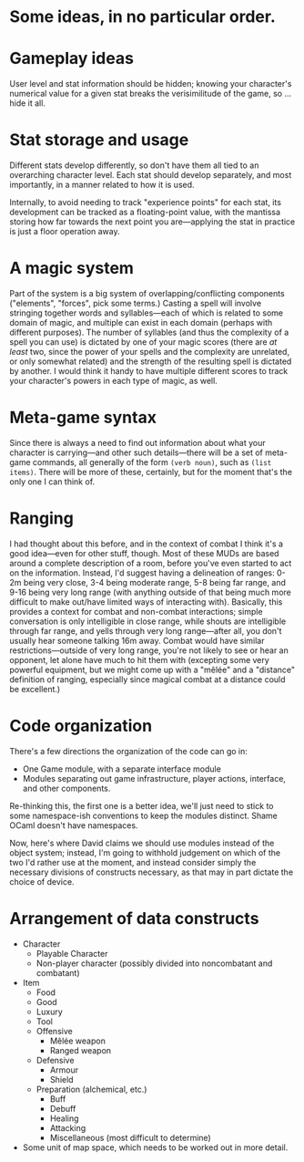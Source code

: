 Some ideas, in no particular order.
==========

# Gameplay ideas #

User level and stat information should be hidden; knowing your character's
numerical value for a given stat breaks the verisimilitude of the game, so
... hide it all.



# Stat storage and usage #

Different stats develop differently, so don't have them all tied to an
overarching character level.  Each stat should develop separately, and most
importantly, in a manner related to how it is used.

Internally, to avoid needing to track "experience points" for each stat, its
development can be tracked as a floating-point value, with the mantissa storing
how far towards the next point you are—applying the stat in practice is just a
floor operation away.

# A magic system #

Part of the system is a big system of overlapping/conflicting components
("elements", "forces", pick some terms.)  Casting a spell will involve stringing
together words and syllables—each of which is related to some domain of magic,
and multiple can exist in each domain (perhaps with different purposes).  The
number of syllables (and thus the complexity of a spell you can use) is dictated
by one of your magic scores (there are *at least* two, since the power of your
spells and the complexity are unrelated, or only somewhat related) and the
strength of the resulting spell is dictated by another.  I would think it handy
to have multiple different scores to track your character's powers in each type
of magic, as well.

# Meta-game syntax #

Since there is always a need to find out information about what your character
is carrying—and other such details—there will be a set of meta-game commands,
all generally of the form `(verb noun)`, such as `(list items)`.  There will be
more of these, certainly, but for the moment that's the only one I can think of.

# Ranging #

I had thought about this before, and in the context of combat I think it's a
good idea—even for other stuff, though.  Most of these MUDs are based around a
complete description of a room, before you've even started to act on the
information.  Instead, I'd suggest having a delineation of ranges: 0-2m being
very close, 3-4 being moderate range, 5-8 being far range, and 9-16 being very
long range (with anything outside of that being much more difficult to make
out/have limited ways of interacting with).  Basically, this provides a context
for combat and non-combat interactions; simple conversation is only intelligible
in close range, while shouts are intelligible through far range, and yells
through very long range—after all, you don't usually hear someone talking 16m
away.  Combat would have similar restrictions—outside of very long range, you're
not likely to see or hear an opponent, let alone have much to hit them with
(excepting some very powerful equipment, but we might come up with a "mêlée" and a
"distance" definition of ranging, especially since magical combat at a distance
could be excellent.)

# Code organization #

There's a few directions the organization of the code can go in:
- One Game module, with a separate interface module
- Modules separating out game infrastructure, player actions, interface, and
  other components.
  
Re-thinking this, the first one is a better idea, we'll just need to stick to
some namespace-ish conventions to keep the modules distinct.  Shame OCaml
doesn't have namespaces.

Now, here's where David claims we should use modules instead of the object
system; instead, I'm going to withhold judgement on which of the two I'd rather
use at the moment, and instead consider simply the necessary divisions of
constructs necessary, as that may in part dictate the choice of device.


# Arrangement of data constructs #

- Character
  * Playable Character
  * Non-player character (possibly divided into noncombatant and combatant)
- Item
  * Food
  * Good
  * Luxury
  * Tool
  * Offensive
    - Mêlée weapon
    - Ranged weapon
  * Defensive
    - Armour
    - Shield
  * Preparation (alchemical, etc.)
    - Buff
    - Debuff
    - Healing
    - Attacking
    - Miscellaneous (most difficult to determine)
- Some unit of map space, which needs to be worked out in more detail.
